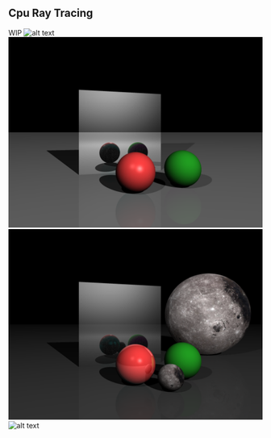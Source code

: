 Cpu Ray Tracing
---
WIP
![alt text](resource/sample-2022-0522.png "sample-2022-0522")
![alt text](resource/sample-2022-0522-reflection.png "sample-2022-0522")
![alt text](resource/sample-2022-0525-texture.png "sample-2022-0525-texture")
![alt text](resource/sample-2020-0620-model.png "sample-2022-0620-model")
